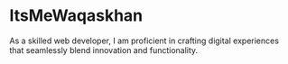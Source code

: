 # ItsMeWaqaskhan
 As a skilled web developer, I am proficient in crafting digital experiences that seamlessly blend innovation and functionality.
